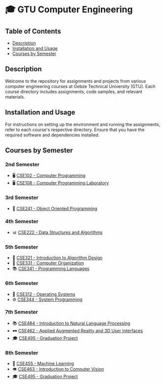 # 🎓 GTU Computer Engineering

## Table of Contents
- [Description](#description)
- [Installation and Usage](#installation-and-usage)
- [Courses by Semester](#courses-by-semester)

## Description
Welcome to the repository for assignments and projects from various computer engineering courses at Gebze Technical University (GTU). Each course directory includes assignments, code samples, and relevant materials.

## Installation and Usage
For instructions on setting up the environment and running the assignments, refer to each course's respective directory. Ensure that you have the required software and dependencies installed.

## Courses by Semester

### 2nd Semester
- 🖥️ [CSE102 - Computer Programming](https://github.com/ebylmz/gtu-cse/tree/main/cse102-computer-programming)
- 🖥️ [CSE108 - Computer Programming Laboratory](https://github.com/ebylmz/gtu-cse/tree/main/cse108-computer-programming-lab)

### 3rd Semester
- 🧬 [CSE241 - Object Oriented Programming](https://github.com/ebylmz/gtu-cse/tree/main/cse241-object-oriented-programming)

### 4th Semester
- 📊 [CSE222 - Data Structures and Algorithms](https://github.com/ebylmz/gtu-cse/tree/main/cse222-data-structures-and-algorithms)

### 5th Semester
- 📜 [CSE321 - Introduction to Algorithm Design](https://github.com/ebylmz/gtu-cse/tree/main/cse321-introduction-to-algorithm-design)
- 🏢 [CSE331 - Computer Organization](https://github.com/ebylmz/gtu-cse/tree/main/cse331-computer-organization)
- 📚 [CSE341 - Programming Languages](https://github.com/ebylmz/gtu-cse/tree/main/cse341-programming-languages)

### 6th Semester
- 💽 [CSE312 - Operating Systems](https://github.com/ebylmz/gtu-cse/tree/main/cse312-operating-systems)
- ⚙️ [CSE344 - System Programming](https://github.com/ebylmz/gtu-cse/tree/main/cse344-system-programming)

### 7th Semester
- 📚 [CSE484 - Introduction to Natural Language Processing](https://github.com/ebylmz/gtu-cse/tree/main/cse484-natural-language-processing)
- 🕶️ [CSE462 - Applied Augmented Reality and 3D User Interfaces](https://github.com/ebylmz/gtu-cse/tree/main/cse462-augmented-reality)
- 🎓 [CSE495 - Graduation Project](https://github.com/ebylmz/gtu-cse/tree/main/cse495-graduation-project-1)

### 8th Semester
- 🤖 [CSE455 - Machine Learning](https://github.com/ebylmz/gtu-cse/tree/main/cse455-machine-learning)
- 👁️ [CSE463 - Introduction to Computer Vision](https://github.com/ebylmz/gtu-cse/tree/main/cse463-computer-vision)
- 🎓 [CSE495 - Graduation Project](https://github.com/ebylmz/gtu-cse/tree/main/cse496-graduation-project-2)
